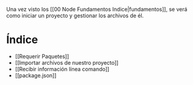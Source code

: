 
Una vez visto los [[00 Node Fundamentos Indice|fundamentos]], se verá como iniciar un proyecto y gestionar los archivos de él.

# Índice

- [[Requerir Paquetes]]
- [[Importar archivos de nuestro proyecto]]
- [[Recibir información línea comando]]
- [[package.json]]